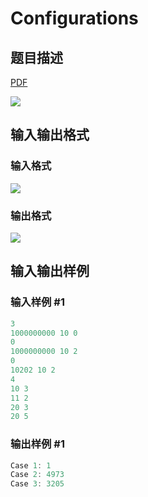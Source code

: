# Configurations

## 题目描述

[problemUrl]: https://uva.onlinejudge.org/index.php?option=com_onlinejudge&Itemid=8&category=226&page=show_problem&problem=2922

[PDF](https://uva.onlinejudge.org/external/118/p11822.pdf)

![](https://cdn.luogu.com.cn/upload/vjudge_pic/UVA11822/12fc5259d8d28c1e31467af80e4fd2dc9b488c06.png)

## 输入输出格式

### 输入格式

![](https://cdn.luogu.com.cn/upload/vjudge_pic/UVA11822/05d4c004cbc3a019780b5b4cc4439a01dd10deae.png)

### 输出格式

![](https://cdn.luogu.com.cn/upload/vjudge_pic/UVA11822/f0ebc6d309c77653b4da7aae6f41fee578204d58.png)

## 输入输出样例

### 输入样例 #1

```cpp
3
1000000000 10 0
0
1000000000 10 2
0
10202 10 2
4
10 3
11 2
20 3
20 5
```


### 输出样例 #1

```cpp
Case 1: 1
Case 2: 4973
Case 3: 3205
```


